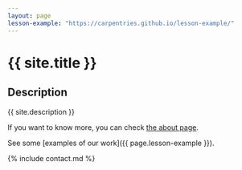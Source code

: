 ```yaml
---
layout: page
lesson-example: "https://carpentries.github.io/lesson-example/"
---
```


# {{ site.title }}

## Description
{{ site.description }}

If you want to know more, you can check [the about page](about.md).

See some [examples of our work]({{ page.lesson-example }}).

{% include contact.md %}
